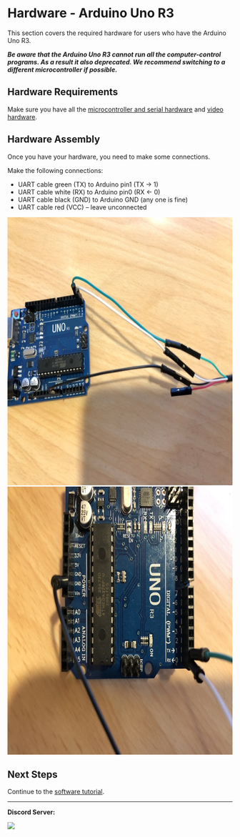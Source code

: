# Hardware - Arduino Uno R3

This section covers the required hardware for users who have the Arduino Uno R3.

***Be aware that the Arduino Uno R3 cannot run all the computer-control programs. As a result it also deprecated. We recommend switching to a different microcontroller if possible.***

## Hardware Requirements

Make sure you have all the [microcontroller and serial hardware](https://github.com/PokemonAutomation/Microcontroller/blob/master/Wiki/Hardware/ArduinoUnoR3.md) and [video hardware](https://github.com/PokemonAutomation/Microcontroller/blob/master/Wiki/Hardware/Hardware.md#video-hardware).

## Hardware Assembly

Once you have your hardware, you need to make some connections.

Make the following connections:
- UART cable green (TX) to Arduino pin1 (TX -> 1)
- UART cable white (RX) to Arduino pin0 (RX <- 0)
- UART cable black (GND) to Arduino GND (any one is fine)
- UART cable red (VCC) – leave unconnected

<img src="images/uart-uno-0.jpg" height="600"> <img src="images/uart-uno-1.jpg" height="600">




## Next Steps

Continue to the [software tutorial](/Wiki/Software/README.md).


<hr>

**Discord Server:** 

[<img src="https://canary.discordapp.com/api/guilds/695809740428673034/widget.png?style=banner2">](https://discord.gg/cQ4gWxN)





